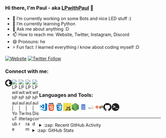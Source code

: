 ### Hi there, I'm Paul - aka [LPwithPaul][website] 👋

- 🔭 I’m currently working on some Bots and nice LED stuff :)
- 🌱 I’m currently learning Python
- 💬 Ask me about anything :D
- 📫 How to reach me: Website, Twitter, Instagram, Discord
- 😄 Pronouns: he
- ⚡ Fun fact: I learned everything i know about coding myself :D

[![Website](https://img.shields.io/website?label=LPwithPaul.net&style=for-the-badge&url=https%3A%2F%2Fcodestackr.com)](https://lpwithpaul.net)
[![Twitter Follow](https://img.shields.io/twitter/follow/LPwithPaul?color=1DA1F2&logo=twitter&style=for-the-badge)](https://twitter.com/intent/follow?original_referer=https%3A%2F%2Fgithub.com%2FLPwithPaul&screen_name=LPwithPaul)

### Connect with me:

[<img align="left" alt="https://lpwithpaul.net/" width="22px" src="https://raw.githubusercontent.com/iconic/open-iconic/master/svg/globe.svg" />][website]
[<img align="left" alt="LPwithPaul | YouTube" width="22px" src="https://cdn.jsdelivr.net/npm/simple-icons@v3/icons/youtube.svg" />][youtube]
[<img align="left" alt="LPwithPaul | Twitter" width="22px" src="https://cdn.jsdelivr.net/npm/simple-icons@v3/icons/twitter.svg" />][twitter]
[<img align="left" alt="LPwithPaul | Instagram" width="22px" src="https://cdn.jsdelivr.net/npm/simple-icons@v3/icons/instagram.svg" />][instagram]
[<img align="left" alt="LPwithPaul | Discord" width="22px" src="https://cdn.jsdelivr.net/npm/simple-icons@v3/icons/discord.svg" />][discord]

<br />

### Languages and Tools:

<img align="left" alt="Visual Studio Code" width="26px" src="https://raw.githubusercontent.com/github/explore/80688e429a7d4ef2fca1e82350fe8e3517d3494d/topics/visual-studio-code/visual-studio-code.png" />
<img align="left" alt="HTML5" width="26px" src="https://raw.githubusercontent.com/github/explore/80688e429a7d4ef2fca1e82350fe8e3517d3494d/topics/html/html.png" />
<img align="left" alt="CSS3" width="26px" src="https://raw.githubusercontent.com/github/explore/80688e429a7d4ef2fca1e82350fe8e3517d3494d/topics/css/css.png" />
<img align="left" alt="JavaScript" width="26px" src="https://raw.githubusercontent.com/github/explore/80688e429a7d4ef2fca1e82350fe8e3517d3494d/topics/javascript/javascript.png" />
<img align="left" alt="Node.js" width="26px" src="https://raw.githubusercontent.com/github/explore/80688e429a7d4ef2fca1e82350fe8e3517d3494d/topics/nodejs/nodejs.png" />
<img align="left" alt="SQL" width="26px" src="https://raw.githubusercontent.com/github/explore/80688e429a7d4ef2fca1e82350fe8e3517d3494d/topics/sql/sql.png" />
<img align="left" alt="MySQL" width="26px" src="https://raw.githubusercontent.com/github/explore/80688e429a7d4ef2fca1e82350fe8e3517d3494d/topics/mysql/mysql.png" />
<img align="left" alt="Git" width="26px" src="https://raw.githubusercontent.com/github/explore/80688e429a7d4ef2fca1e82350fe8e3517d3494d/topics/git/git.png" />
<img align="left" alt="GitHub" width="26px" src="https://raw.githubusercontent.com/github/explore/78df643247d429f6cc873026c0622819ad797942/topics/github/github.png" />
<img align="left" alt="Terminal" width="26px" src="https://raw.githubusercontent.com/github/explore/80688e429a7d4ef2fca1e82350fe8e3517d3494d/topics/terminal/terminal.png" />
<br />
<br />

---

<details>
  <summary>:zap: Recent GitHub Activity</summary>
  
<!--START_SECTION:activity-->
<!--END_SECTION:activity-->

</details>

<details>
  <summary>:zap: GitHub Stats</summary>

  <img align="left" alt="codeSTACKr's GitHub Stats" src="https://github-readme-stats.codestackr.vercel.app/api?username=LPwithPaul&show_icons=true&hide_border=true" />

</details>

[website]: https://lpwithpaul.net
[twitter]: https://twitter.com/lpwithpaul
[youtube]: https://www.youtube.com/c/lpwithpaul
[instagram]: https://instagram.com/lpwithpaul
[discord]: https://discord.gg/QVXPbFK

